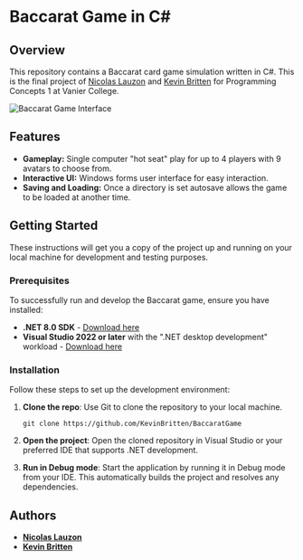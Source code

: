 # Baccarat Game in C#

## Overview
This repository contains a Baccarat card game simulation written in C#. This is the final project of [Nicolas Lauzon](https://github.com/NLauzon123) and [Kevin Britten](https://github.com/KevinBritten/) for Programming Concepts 1 at Vanier College.

![Baccarat Game Interface](/assets/baccarat_interface.png "Baccarat Game Interface")

## Features
- **Gameplay:** Single computer "hot seat" play for up to 4 players with 9 avatars to choose from.
- **Interactive UI:** Windows forms user interface for easy interaction.
- **Saving and Loading:** Once a directory is set autosave allows the game to be loaded at another time.

## Getting Started
These instructions will get you a copy of the project up and running on your local machine for development and testing purposes.

### Prerequisites
To successfully run and develop the Baccarat game, ensure you have installed:

- **.NET 8.0 SDK** - [Download here](https://dotnet.microsoft.com/en-us/download/dotnet/8.0)
- **Visual Studio 2022 or later** with the ".NET desktop development" workload - [Download here](https://visualstudio.microsoft.com/downloads/)



### Installation
Follow these steps to set up the development environment:

1. **Clone the repo**: Use Git to clone the repository to your local machine.

	`git clone https://github.com/KevinBritten/BaccaratGame`
2. **Open the project**: Open the cloned repository in Visual Studio or your preferred IDE that supports .NET development.
3. **Run in Debug mode**: Start the application by running it in Debug mode from your IDE. This automatically builds the project and resolves any dependencies.


## Authors
- **[Nicolas Lauzon](https://github.com/NLauzon123)**
- **[Kevin Britten](https://github.com/KevinBritten/)**

